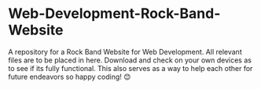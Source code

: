 # Web-Development-Rock-Band-Website
A repository for a Rock Band Website for Web Development. All relevant files are to be placed in here.
Download and check on your own devices as to see if its fully functional.
This also serves as a way to help each other for future endeavors so happy coding! 😊

